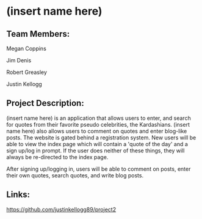 # (insert name here)

## Team Members:

Megan Coppins

Jim Denis

Robert Greasley

Justin Kellogg

## Project Description:

(insert name here) is an application that allows users to enter, and search for quotes from their favorite pseudo celebrities, the Kardashians. (insert name here) also allows users to comment on quotes and enter blog-like posts. The website is gated behind a registration system. New users will be able to view the index page which will contain a 'quote of the day' and a sign up/log in prompt. If the user does neither of these things, they will always be re-directed to the index page.

After signing up/logging in, users will be able to comment on posts, enter their own quotes, search quotes, and write blog posts.

## Links:

https://github.com/justinkellogg89/project2
